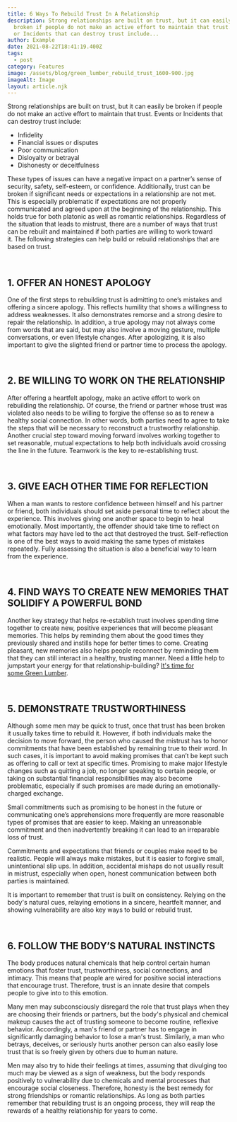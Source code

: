 ```yaml
---
title: 6 Ways To Rebuild Trust In A Relationship
description: Strong relationships are built on trust, but it can easily be
  broken if people do not make an active effort to maintain that trust. Events
  or Incidents that can destroy trust include...
author: Example
date: 2021-08-22T18:41:19.400Z
tags:
  - post
category: Features
image: /assets/blog/green_lumber_rebuild_trust_1600-900.jpg
imageAlt: Image
layout: article.njk
---
```

Strong relationships are built on trust, but it can easily be broken if people do not make an active effort to maintain that trust. Events or Incidents that can destroy trust include:

* Infidelity
* Financial issues or disputes
* Poor communication
* Disloyalty or betrayal 
* Dishonesty or deceitfulness

These types of issues can have a negative impact on a partner’s sense of security, safety, self-esteem, or confidence. Additionally, trust can be broken if significant needs or expectations in a relationship are not met. This is especially problematic if expectations are not properly communicated and agreed upon at the beginning of the relationship. This holds true for both platonic as well as romantic relationships. Regardless of the situation that leads to mistrust, there are a number of ways that trust can be rebuilt and maintained if both parties are willing to work toward it. The following strategies can help build or rebuild relationships that are based on trust.

 

## 1. OFFER AN HONEST APOLOGY

One of the first steps to rebuilding trust is admitting to one’s mistakes and offering a sincere apology. This reflects humility that shows a willingness to address weaknesses. It also demonstrates remorse and a strong desire to repair the relationship. In addition, a true apology may not always come from words that are said, but may also involve a moving gesture, multiple conversations, or even lifestyle changes. After apologizing, it is also important to give the slighted friend or partner time to process the apology.

 

## 2. BE WILLING TO WORK ON THE RELATIONSHIP

After offering a heartfelt apology, make an active effort to work on rebuilding the relationship. Of course, the friend or partner whose trust was violated also needs to be willing to forgive the offense so as to renew a healthy social connection. In other words, both parties need to agree to take the steps that will be necessary to reconstruct a trustworthy relationship. Another crucial step toward moving forward involves working together to set reasonable, mutual expectations to help both individuals avoid crossing the line in the future. Teamwork is the key to re-establishing trust.

 

## 3. GIVE EACH OTHER TIME FOR REFLECTION

When a man wants to restore confidence between himself and his partner or friend, both individuals should set aside personal time to reflect about the experience. This involves giving one another space to begin to heal emotionally. Most importantly, the offender should take time to reflect on what factors may have led to the act that destroyed the trust. Self-reflection is one of the best ways to avoid making the same types of mistakes repeatedly. Fully assessing the situation is also a beneficial way to learn from the experience.

 

## 4. FIND WAYS TO CREATE NEW MEMORIES THAT SOLIDIFY A POWERFUL BOND

Another key strategy that helps re-establish trust involves spending time together to create new, positive experiences that will become pleasant memories. This helps by reminding them about the good times they previously shared and instills hope for better times to come. Creating pleasant, new memories also helps people reconnect by reminding them that they can still interact in a healthy, trusting manner. Need a little help to jumpstart your energy for that relationship-building? [It's time for some Green Lumber](http://greenlumber.com/pages/buy-now "Buy Now").

 

## 5. DEMONSTRATE TRUSTWORTHINESS  

Although some men may be quick to trust, once that trust has been broken it usually takes time to rebuild it. However, if both individuals make the decision to move forward, the person who caused the mistrust has to honor commitments that have been established by remaining true to their word. In such cases, it is important to avoid making promises that can’t be kept such as offering to call or text at specific times. Promising to make major lifestyle changes such as quitting a job, no longer speaking to certain people, or taking on substantial financial responsibilities may also become problematic, especially if such promises are made during an emotionally-charged exchange.

Small commitments such as promising to be honest in the future or communicating one’s apprehensions more frequently are more reasonable types of promises that are easier to keep. Making an unreasonable commitment and then inadvertently breaking it can lead to an irreparable loss of trust.

Commitments and expectations that friends or couples make need to be realistic. People will always make mistakes, but it is easier to forgive small, unintentional slip ups. In addition, accidental mishaps do not usually result in mistrust, especially when open, honest communication between both parties is maintained. 

It is important to remember that trust is built on consistency. Relying on the body's natural cues, relaying emotions in a sincere, heartfelt manner, and showing vulnerability are also key ways to build or rebuild trust.

 

## 6. FOLLOW THE BODY’S NATURAL INSTINCTS 

The body produces natural chemicals that help control certain human emotions that foster trust, trustworthiness, social connections, and intimacy. This means that people are wired for positive social interactions that encourage trust. Therefore, trust is an innate desire that compels people to give into to this emotion. 

Many men may subconsciously disregard the role that trust plays when they are choosing their friends or partners, but the body's physical and chemical makeup causes the act of trusting someone to become routine, reflexive behavior. Accordingly, a man's friend or partner has to engage in significantly damaging behavior to lose a man's trust. Similarly, a man who betrays, deceives, or seriously hurts another person can also easily lose trust that is so freely given by others due to human nature. 

Men may also try to hide their feelings at times, assuming that divulging too much may be viewed as a sign of weakness, but the body responds positively to vulnerability due to chemicals and mental processes that encourage social closeness. Therefore, honesty is the best remedy for strong friendships or romantic relationships. As long as both parties remember that rebuilding trust is an ongoing process, they will reap the rewards of a healthy relationship for years to come.